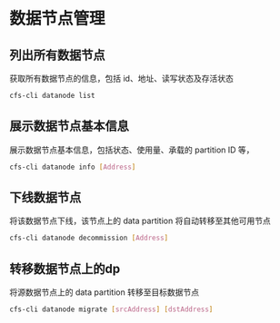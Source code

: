 # 数据节点管理

## 列出所有数据节点

获取所有数据节点的信息，包括 id、地址、读写状态及存活状态

```bash
cfs-cli datanode list
```

## 展示数据节点基本信息

展示数据节点基本信息，包括状态、使用量、承载的 partition ID 等，

```bash
cfs-cli datanode info [Address]
```

## 下线数据节点

将该数据节点下线，该节点上的 data partition 将自动转移至其他可用节点

```bash
cfs-cli datanode decommission [Address]
```

## 转移数据节点上的dp

将源数据节点上的 data partition 转移至目标数据节点

```bash
cfs-cli datanode migrate [srcAddress] [dstAddress]
```